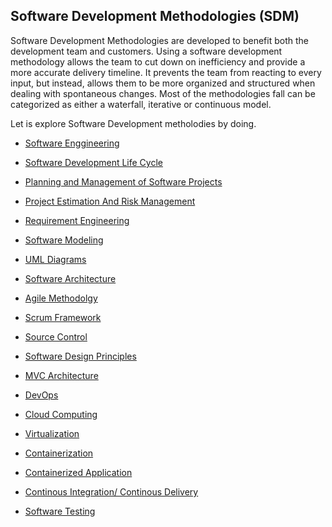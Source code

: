 ## Software Development Methodologies (SDM)
 
Software Development Methodologies are developed to benefit both the development team and customers. Using a software development methodology allows the team to cut down on inefficiency and provide a more accurate delivery timeline. It prevents the team from reacting to every input, but instead, allows them to be more organized and structured when dealing with spontaneous changes. Most of the methodologies fall can be categorized as either a waterfall, iterative or continuous model.

Let is explore Software Development metholodies by doing.

- <a href="https://github.com/RaviTambade/SDM/blob/main/softwareengg.md"> Software Enggineering</a>
- <a href="https://github.com/RaviTambade/SDM/blob/main/agilevswaterfall.md"> Software Development Life Cycle</a>
- <a href="https://github.com/RaviTambade/SDM/blob/main/pmp.md"> Planning and  Management of Software Projects </a>
- <a href="https://github.com/RaviTambade/SDM/blob/main/EstimationRiskmgmt.md">Project Estimation And Risk Management </a>
- <a href="https://github.com/RaviTambade/SDM/blob/main/RequirementEngg.md">Requirement Engineering </a>
- <a href="https://github.com/RaviTambade/SDM/blob/main/Modeling.md">Software Modeling </a>
- <a href="https://github.com/RaviTambade/SDM/blob/main/UML.md"> UML Diagrams</a>
- <a href="https://github.com/RaviTambade/SDM/blob/main/softwarearchitecture.md"> Software Architecture</a>

- <a href="https://github.com/RaviTambade/SDM/blob/main/agile.md"> Agile Methodolgy</a>
- <a href="https://github.com/RaviTambade/SDM/blob/main/scrum.md"> Scrum Framework</a>
- <a href="https://github.com/RaviTambade/SDM/blob/main/sourcecontrol.md"> Source Control</a>
- <a href="https://github.com/RaviTambade/SDM/blob/main/softwaredesignPriniciples.md"> Software Design Principles</a>
- <a href="https://github.com/RaviTambade/SDM/blob/main/mvcarchitecture.md"> MVC  Architecture</a>
- <a href="https://github.com/RaviTambade/SDM/blob/main/devops.md"> DevOps</a>
- <a href="https://github.com/RaviTambade/SDM/blob/main/cloud.md"> Cloud Computing</a>
- <a href="https://github.com/RaviTambade/SDM/blob/main/virtualization.md"> Virtualization</a>
- <a href="https://github.com/RaviTambade/SDM/blob/main/Docker.md"> Containerization</a>
- <a href="https://github.com/RaviTambade/SDM/blob/main/containrizedapp.md"> Containerized Application</a>
- <a href="https://github.com/RaviTambade/SDM/blob/main/CICD.md"> Continous Integration/ Continous Delivery</a>
- <a href="https://github.com/RaviTambade/SDM/blob/main/softwaretesting.md"> Software Testing</a>